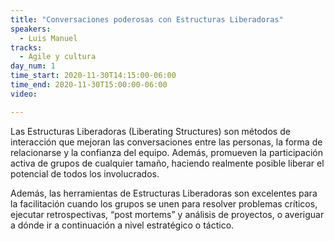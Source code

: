 ```yaml
---
title: "Conversaciones poderosas con Estructuras Liberadoras"
speakers:
  - Luis Manuel
tracks:
  - Agile y cultura
day_num: 1
time_start: 2020-11-30T14:15:00-06:00
time_end: 2020-11-30T15:00:00-06:00
video: 

---
```

Las Estructuras Liberadoras (Liberating Structures) son métodos de interacción que mejoran las conversaciones entre las personas, la forma de relacionarse y la confianza del equipo. Además, promueven la participación activa de grupos de cualquier tamaño, haciendo realmente posible liberar el potencial de todos los involucrados.

Además, las herramientas de Estructuras Liberadoras son excelentes para la facilitación cuando los grupos se unen para resolver problemas críticos, ejecutar retrospectivas, “post mortems” y análisis de proyectos, o averiguar a dónde ir a continuación a nivel estratégico o táctico.